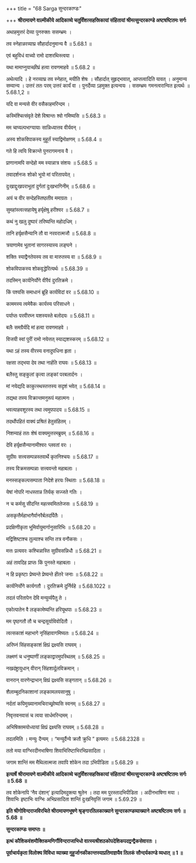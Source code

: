 +++
title = "68 Sarga सुन्दरकाण्डः"

+++
**श्रीरामायणे वाल्मीकीये आदिकाव्ये चतुर्विंशत्सहस्रिकायां संहितायां श्रीमत्सुन्दरकाण्डे अष्टषष्टितमः सर्गः**

अथाहमुत्तरं देव्या पुनरुक्तः ससम्भ्रमः ।

तव स्नेहान्नरव्याघ्र सौहार्दादनुमान्य वै ॥ 5.68.1 ॥

एवं बहुविधं वाच्यो रामो दाशरथिस्त्वया ।

यथा मामाप्नुयाच्छीघ्रं हत्वा रावणमाहवे ॥ 5.68.2 ॥

अथेत्यादि । हे नरव्याघ्र तव स्नेहात्, मयीति शेषः । सौहार्दात् सुहृद्भावात्, आप्तत्वादिति यावत् । अनुमान्य सम्यान्य । उत्तरं ततः परम् उत्तरं कार्यं वा । पुनर्देव्या ऽहमुक्त इत्यन्वयः । ससम्भ्रमः गमनत्वरान्वित इत्यर्थः ॥ 5.68.1,2 ॥

यदि वा मन्यसे वीर वसैकाहमरिन्दम ।

कस्मिंश्चित्संवृते देशे विश्रान्तः श्वो गमिष्यसि ॥ 5.68.3 ॥

मम चाप्यल्पभाग्यायाः सान्निध्यात्तव वीर्यवन् ।

अस्य शोकविपाकस्य मुहूर्तं स्याद्विमोक्षणम् ॥ 5.68.4 ॥

गते हि त्वयि विक्रान्ते पुनरागमनाय वै ।

प्राणानामपि सन्देहो मम स्यान्नात्र संशयः ॥ 5.68.5 ॥

तवादर्शनजः शोको भूयो मां परितापयेत् ।

दुःखाद्दुःखपराभूतां दुर्गतां दुःखभागिनीम् ॥ 5.68.6 ॥

अयं च वीर सन्देहस्तिष्ठतीव ममाग्रतः ।

सुमहांस्त्वत्सहायेषु हर्यृक्षेषु हरीश्वर ॥ 5.68.7 ॥

कथं नु खलु दुष्पारं तरिष्यन्ति महोदधिम् ।

तानि हर्यृक्षसैन्यानि तौ वा नरवरात्मजौ ॥ 5.68.8 ॥

त्रयाणामेव भूतानां सागरस्यास्य लङ्घने ।

शक्तिः स्याद्वैनतेयस्य तव वा मारुतस्य वा ॥ 5.68.9 ॥

शोकविपाकस्य शोकवृद्धेरित्यर्थः ॥ 5.68.39 ॥

तदस्मिन् कार्यनिर्योगे वीरैवं दुरतिक्रमे ।

किं पश्यसि समाधानं ब्रूहि कार्यविदां वर ॥ 5.68.10 ॥

काममस्य त्वमेवैकः कार्यस्य परिसाधने ।

पर्याप्तः परवीरघ्न यशस्यस्ते बलोदयः ॥ 5.68.11 ॥

बलैः समग्रैर्यदि मां हत्वा रावणमाहवे ।

विजयी स्वां पुरीं रामो नयेत्तत् स्याद्यशस्करम् ॥ 5.68.12 ॥

यथा ऽहं तस्य वीरस्य वनादुपधिना हृता ।

रक्षसा तद्भया देव तथा नार्हति राघवः ॥ 5.68.13 ॥

बलैस्तु सङ्कुलां कृत्वा लङ्कां परबलार्दनः ।

मां नयेद्यदि काकुत्स्थस्तत्तस्य सदृशं भवेत् ॥ 5.68.14 ॥

तद्यथा तस्य विक्रान्तमनुरूपं महात्मनः ।

भवत्याहवशूरस्य तथा त्वमुपपादय ॥ 5.68.15 ॥

तदर्थोपहितं वाक्यं प्रश्रितं हेतुसंहितम् ।

निशम्याहं ततः शेषं वाक्यमुत्तरमब्रुवम् ॥ 5.68.16 ॥

देवि हर्यृक्षसैन्यानामीश्वरः प्लवतां वरः ।

सुग्रीवः सत्त्वसम्पन्नस्तवार्थे कृतनिश्चयः ॥ 5.68.17 ॥

तस्य विक्रमसम्पन्नाः सत्त्ववन्तो महाबलाः ।

मनस्सङ्कल्पसम्पाता निदेशे हरयः स्थिताः ॥ 5.68.18 ॥

येषां नोपरि नाधस्तान्न तिर्यक् सज्जते गतिः ।

न च कर्मसु सीदन्ति महत्स्वमिततेजसः ॥ 5.68.19 ॥

असकृत्तैर्महाभागैर्वानरैर्बलदर्पितैः ।

प्रदक्षिणीकृता भूमिर्वायुमार्गानुसारिभिः ॥ 5.68.20 ॥

मद्विशिष्टाश्च तुल्याश्च सन्ति तत्र वनौकसः ।

मत्तः प्रत्यवरः कश्चिन्नास्ति सुग्रीवसन्निधौ ॥ 5.68.21 ॥

अहं तावदिह प्राप्तः किं पुनस्ते महाबलाः ।

न हि प्रकृष्टाः प्रेष्यन्ते प्रेष्यन्ते हीतरे जनाः ॥ 5.68.22 ॥

कार्यनिर्योगे कार्यगतौ । दुरतिक्रमे दुर्निर्वहे ॥ 5.68.1022 ॥

तदलं परितापेन देवि मन्युर्व्यपैतु ते ।

एकोत्पातेन वै लङ्कामेष्यन्ति हरियूथपाः ॥ 5.68.23 ॥

मम पृष्ठगतौ तौ च चन्द्रसूर्याविवोदितौ ।

त्वत्सकाशं महाभागे नृसिंहावागमिष्यतः ॥ 5.68.24 ॥

अरिघ्नं सिंहसङ्काशं क्षिप्रं द्रक्ष्यसि राघवम् ।

लक्ष्मणं च धनुष्पाणीं लङ्काद्वारमुपस्थितम् ॥ 5.68.25 ॥

नखदंष्ट्रायुधान् वीरान् सिंहशार्दूलविक्रमान् ।

वानरान् वारणेन्द्राभान् क्षिप्रं द्रक्ष्यसि सङ्गतान् ॥ 5.68.26 ॥

शैलाम्बुदनिकाशानां लङ्कामलयसानुषु ।

नर्दतां कपिमुख्यानामचिराच्छ्रोष्यसि स्वनम् ॥ 5.68.27 ॥

निवृत्तवनवासं च त्वया सार्धमरिन्दमम् ।

अभिषिक्तमयोध्यायां क्षिप्रं द्रक्ष्यसि राघवम् ॥ 5.68.28 ॥

तदलमिति । मन्युः दैन्यम् । “मन्युर्दैन्ये क्रतौ क्रुधि ” इत्यमरः ॥ 5.68.2328 ॥

ततो मया वाग्भिरदीनभाषिणा शिवाभिरिष्टाभिरभिप्रसादिता ।

जगाम शान्तिं मम मैथिलात्मजा तवापि शोकेन तदा ऽभिपीडिता ॥ 5.68.29 ॥

**इत्यार्षे श्रीरामायणे वाल्मीकीये आदिकाव्ये चतुर्विंशत्सहस्रिकायां संहितायां श्रीमत्सुन्दरकाण्डे अष्टषष्टितमः सर्गः ॥ 5.68 ॥**

तव शोकेनापि ‘नैव दंशान्’ इत्यादिमदुक्त्या श्रुतेन । तदा मम पुरस्तादभिपीडिता । अदीनभाषिणा मया । शिवाभिः इष्टाभिः वाग्भिः अभिप्रसादिता शान्तिं दुःखनिवृत्तिं जगाम ॥ 5.69.29 ॥

**इति श्रीगोविन्दराजविरचिते श्रीरामायणभूषणे श्रृङ्गारतिलकाख्याने सुन्दरकाण्डव्याख्याने अष्टषष्टितमः सर्गः ॥ 5.68 ॥**

**सुन्दरकाण्डः समाप्तः ॥**

**इत्थं कौशिकवंशमौक्तिकमणिर्गौविन्दराजाभिधो वात्स्यश्रीशठकोपदेशिकपदद्वन्द्वैकसेवारतः ।**

**पूर्वाचार्यकृता विलोक्य विविधा व्याख्या मुहुर्जानकीकान्तस्याप्रतिमाज्ञयैव तिलकं सौन्दर्यकाण्डे व्यधात् ॥ 1 ॥**
